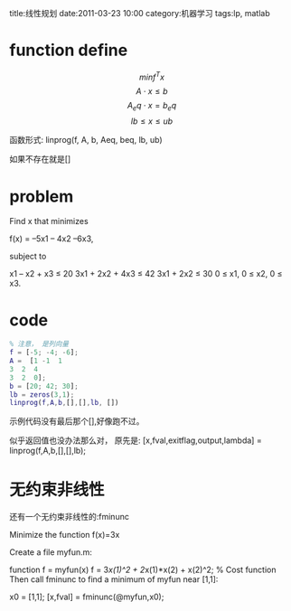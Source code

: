 title:线性规划
date:2011-03-23 10:00
category:机器学习
tags:lp, matlab

# function define

 
$$minf^Tx$$
$$A \cdot x \leq b$$
$$A_eq \cdot x = b_eq$$
$$lb \leq x \leq ub$$



函数形式:
linprog(f, A, b, Aeq, beq, lb, ub)

如果不存在就是[]

# problem

Find x that minimizes

f(x) = –5x1 – 4x2 –6x3,

subject to

x1 – x2 + x3 ≤ 20
3x1 + 2x2 + 4x3 ≤ 42
3x1 + 2x2 ≤ 30
0 ≤ x1, 0 ≤ x2, 0 ≤ x3.

# code

``` matlab
% 注意， 是列向量
f = [-5; -4; -6];
A =  [1 -1  1
3  2  4
3  2  0];
b = [20; 42; 30];
lb = zeros(3,1);
linprog(f,A,b,[],[],lb, [])
```

示例代码没有最后那个[],好像跑不过。

似乎返回值也没办法那么对， 原先是:
[x,fval,exitflag,output,lambda] = linprog(f,A,b,[],[],lb);

# 无约束非线性

还有一个无约束非线性的:fminunc

Minimize the function f(x)=3x


Create a file myfun.m:

function f = myfun(x)
f = 3*x(1)^2 + 2*x(1)*x(2) + x(2)^2;    % Cost function
Then call fminunc to find a minimum of myfun near [1,1]:

x0 = [1,1];
[x,fval] = fminunc(@myfun,x0);
